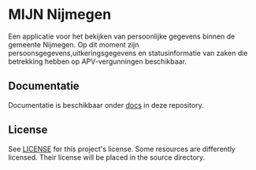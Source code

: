 # MIJN Nijmegen
Een applicatie voor het bekijken van persoonlijke gegevens binnen de gemeente Nijmegen. Op dit moment zijn persoonsgegevens,uitkeringsgegevens en statusinformatie van zaken die betrekking hebben op APV-vergunningen beschikbaar.

## Documentatie
Documentatie is beschikbaar onder [docs](docs) in deze repository.

## License
See [LICENSE](LICENSE) for this project's license. Some resources are differently licensed. Their license will be placed in the source directory.
